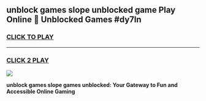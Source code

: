 
## unblock games slope unblocked game Play Online 👋 Unblocked Games #dy7ln
<h3>
<a href="https://premium.freeplayer.one?title=unblock_games_slope&ref=21F">CLICK TO PLAY</a></h3>
<hr>

<h3>
<a href="https://premium.freeplayer.one?title=unblock_games_slope&ref=21F">CLICK 2 PLAY</a>
  
</h3>

<a href="https://premium.freeplayer.one?title=unblock_games_slope&ref=21F/"><img src="https://clearcache.store/games.png"></a>


**unblock games slope games unblocked: Your Gateway to Fun and Accessible Online Gaming**

